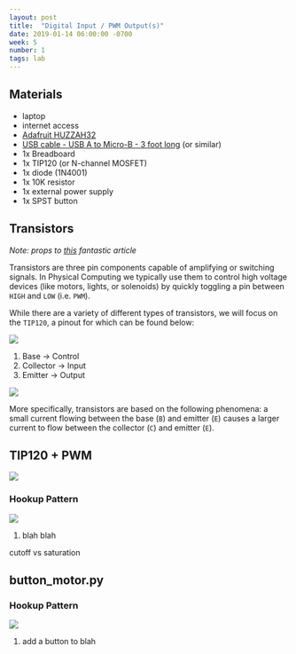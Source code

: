 ```yaml
---
layout: post
title:  "Digital Input / PWM Output(s)"
date: 2019-01-14 06:00:00 -0700
week: 5
number: 1
tags: lab
---
```


## Materials

* laptop
* internet access
* [Adafruit HUZZAH32](https://www.adafruit.com/product/3591)
* [USB cable - USB A to Micro-B - 3 foot long](https://www.adafruit.com/product/592) (or similar)
* 1x Breadboard
* 1x TIP120 (or N-channel MOSFET)
* 1x diode (1N4001)
* 1x 10K resistor
* 1x external power supply
* 1x SPST button


## Transistors

*Note: props to [this](http://bildr.org/2011/03/high-power-control-with-arduino-and-tip120/) fantastic article*

Transistors are three pin components capable of amplifying or switching signals. In Physical Computing we typically use them to control high voltage devices (like motors, lights, or solenoids) by quickly toggling a pin between `HIGH` and `LOW` (i.e. `PWM`).

While there are a variety of different types of transistors, we will focus on the `TIP120`, a pinout for which can be found below:

![]({{site.url}}/assets/tip120_pinout.jpg)

1. Base -> Control
2. Collector -> Input
3. Emitter -> Output

![]({{site.url}}/assets/adafruit_transistor.png)

More specifically, transistors are based on the following phenomena: a small current flowing between the base (`B`) and emitter (`E`) causes a larger current to flow between the collector (`C`) and emitter (`E`).


## TIP120 + PWM

![]({{site.url}}/assets/tip120_motor_light_sol_schematic.jpg)

### Hookup Pattern

![]({{site.url}}/assets/fritzing/mosfet_pwm_motor.png)

1. blah blah

cutoff vs saturation

## button_motor.py

### Hookup Pattern

![]({{site.url}}/assets/fritzing/mosfet_pwm_motor.png)

1. add a button to blah
